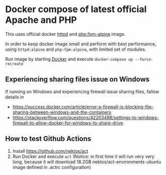 # Docker compose of latest official Apache and PHP

This uses official docker [httpd](https://github.com/docker-library/httpd) and [php:fpm-alpine](https://github.com/docker-library/php) image.

In order to keep docker image small and perform with best performance, using `httpd:alpine` and `php:fpm-alpine`, with limited set of modules.

Run image by starting [Docker](https://www.docker.com/products/docker-desktop) and execute `docker-compose up --force-recreate`

## Experiencing sharing files issue on Windows

If running on Windows and experiencing firewall issue sharing files, fallow details in

* <https://success.docker.com/article/error-a-firewall-is-blocking-file-sharing-between-windows-and-the-containers>
* <https://stackoverflow.com/questions/42203488/settings-to-windows-firewall-to-allow-docker-for-windows-to-share-drive>

## How to test Github Actions

1. Install <https://github.com/nektos/act>
2. Run Docker and execute `act` (Notice: in first time it will run very very long, because it will download 18.2GB nektos/act-environments-ubuntu image defined in .actrc configuration)
